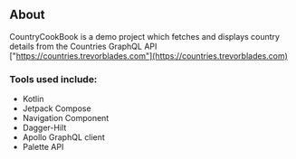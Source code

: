 ## About
CountryCookBook is a demo project which fetches and displays country details from the Countries GraphQL API ["https://countries.trevorblades.com"](https://countries.trevorblades.com)

### Tools used include:
* Kotlin
* Jetpack Compose
* Navigation Component
* Dagger-Hilt
* Apollo GraphQL client
* Palette API
